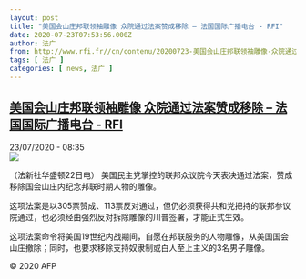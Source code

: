 ```yaml
---
layout: post
title: "美国会山庄邦联领袖雕像 众院通过法案赞成移除 – 法国国际广播电台 - RFI"
date: 2020-07-23T07:53:56.000Z
author: 法广
from: http://www.rfi.fr//cn/contenu/20200723-美国会山庄邦联领袖雕像-众院通过法案赞成移除
tags: [ 法广 ]
categories: [ news, 法广 ]
---
```

<!--1595490836000-->
[美国会山庄邦联领袖雕像 众院通过法案赞成移除 – 法国国际广播电台 - RFI](http://www.rfi.fr//cn/contenu/20200723-%E7%BE%8E%E5%9B%BD%E4%BC%9A%E5%B1%B1%E5%BA%84%E9%82%A6%E8%81%94%E9%A2%86%E8%A2%96%E9%9B%95%E5%83%8F-%E4%BC%97%E9%99%A2%E9%80%9A%E8%BF%87%E6%B3%95%E6%A1%88%E8%B5%9E%E6%88%90%E7%A7%BB%E9%99%A4)
------

<div>
<div>23/07/2020 - 08:35</div><img src="https://s.rfi.fr/media/display/947e8d62-ccb2-11ea-a1d6-005056a964fe/w:310/p:16x9/int0009b.200723143504.jpg"><div class="t-content__body u-clearfix"><div class="m-interstitial"></div><p>（法新社华盛顿22日电）    美国民主党掌控的联邦众议院今天表决通过法案，赞成移除国会山庄内纪念邦联时期人物的雕像。</p><p>    这项法案是以305票赞成、113票反对通过，但仍必须获得共和党把持的联邦参议院通过，也必须经由强烈反对拆除雕像的川普签署，才能正式生效。</p><p>    这项法案命令将美国19世纪内战期间，自愿在邦联服务的人物雕像，从美国国会山庄撤除；同时，也要求移除支持奴隶制或白人至上主义的3名男子雕像。</p><p></p><p class="t-copyright">© 2020 AFP</p>        </div>
</div>
